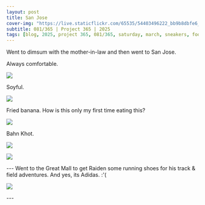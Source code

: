 ```yaml
---
layout: post
title: San Jose
cover-img: "https://live.staticflickr.com/65535/54403496222_bb9b8dbfe6_h.jpg"
subtitle: 081/365 | Project 365 | 2025
tags: [blog, 2025, project 365, 081/365, saturday, march, sneakers, food]
---
```

<style>
  .intro-header.big-img {
    background-position:center; 
  }
</style>
Went to dimsum with the mother-in-law and then went to San Jose.

Always comfortable.
<p class="post-img-wrap">
  <img src="https://live.staticflickr.com/65535/54403495852_2a59842be6_h.jpg">
</p>
Soyful.
<p class="post-img-wrap">
  <img src="https://live.staticflickr.com/65535/54404551469_4822e33b96_h.jpg">
</p>
Fried banana. How is this only my first time eating this?
<p class="post-img-wrap">
  <img src="https://live.staticflickr.com/65535/54404745665_2385a65125_h.jpg">
</p>
Bahn Khot.
<p class="post-img-wrap">
  <img src="https://live.staticflickr.com/65535/54403496222_bb9b8dbfe6_h.jpg">
</p>
<p class="post-img-wrap">
  <img src="https://live.staticflickr.com/65535/54404609743_c885c12d6e_h.jpg">
</p>
---
Went to the Great Mall to get Raiden some running shoes for his track & field adventures. And yes, its Adidas. :'(
<p class="post-img-wrap">
  <img src="https://live.staticflickr.com/65535/54404552454_26f63e50aa_h.jpg">
</p>
---

